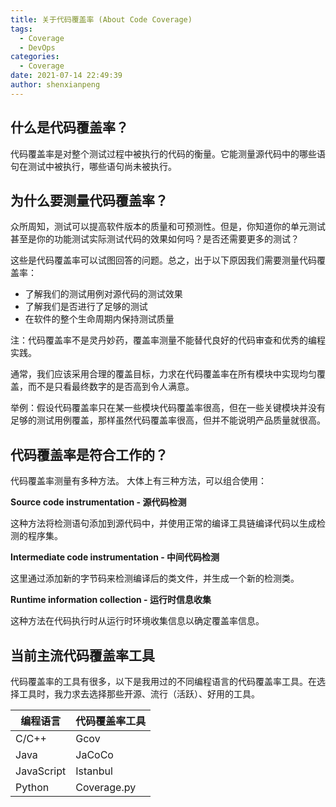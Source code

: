```yaml
---
title: 关于代码覆盖率 (About Code Coverage)
tags:
  - Coverage
  - DevOps
categories:
  - Coverage
date: 2021-07-14 22:49:39
author: shenxianpeng
---
```


## 什么是代码覆盖率？

代码覆盖率是对整个测试过程中被执行的代码的衡量。它能测量源代码中的哪些语句在测试中被执行，哪些语句尚未被执行。

## 为什么要测量代码覆盖率？

众所周知，测试可以提高软件版本的质量和可预测性。但是，你知道你的单元测试甚至是你的功能测试实际测试代码的效果如何吗？是否还需要更多的测试？

这些是代码覆盖率可以试图回答的问题。总之，出于以下原因我们需要测量代码覆盖率：

* 了解我们的测试用例对源代码的测试效果
* 了解我们是否进行了足够的测试
* 在软件的整个生命周期内保持测试质量

注：代码覆盖率不是灵丹妙药，覆盖率测量不能替代良好的代码审查和优秀的编程实践。

通常，我们应该采用合理的覆盖目标，力求在代码覆盖率在所有模块中实现均匀覆盖，而不是只看最终数字的是否高到令人满意。

举例：假设代码覆盖率只在某一些模块代码覆盖率很高，但在一些关键模块并没有足够的测试用例覆盖，那样虽然代码覆盖率很高，但并不能说明产品质量就很高。

## 代码覆盖率是符合工作的？

代码覆盖率测量有多种方法。 大体上有三种方法，可以组合使用：

**Source code instrumentation - 源代码检测**

这种方法将检测语句添加到源代码中，并使用正常的编译工具链编译代码以生成检测的程序集。

**Intermediate code instrumentation - 中间代码检测**

这里通过添加新的字节码来检测编译后的类文件，并生成一个新的检测类。

**Runtime information collection - 运行时信息收集**

这种方法在代码执行时从运行时环境收集信息以确定覆盖率信息。

## 当前主流代码覆盖率工具

代码覆盖率的工具有很多，以下是我用过的不同编程语言的代码覆盖率工具。在选择工具时，我力求去选择那些开源、流行（活跃）、好用的工具。

| 编程语言 | 代码覆盖率工具 |
| ----------- | ----------- |
| C/C++ | Gcov |
| Java | JaCoCo |
| JavaScript | Istanbul |
| Python | Coverage.py |
